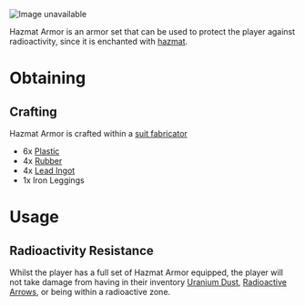 ![Image unavailable](https://i.imgur.com/X0dPPz8.png)

Hazmat Armor is an armor set that can be used to protect the player against radioactivity, since it is enchanted with [hazmat](hazmat).

# Obtaining

## Crafting

Hazmat Armor is crafted within a [suit fabricator](suit-fabricator)
* 6x [Plastic](plastic)
* 4x [Rubber](rubber)
* 4x [Lead Ingot](lead-ingot)
* 1x Iron Leggings

# Usage

## Radioactivity Resistance

Whilst the player has a full set of Hazmat Armor equipped, the player will not take damage from having in their inventory [Uranium Dust](Uranium-Dust), [Radioactive Arrows](Radioactive-Arrows), or being within a radioactive zone.